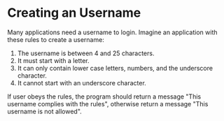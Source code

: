 # Creating an Username

Many applications need a username to login. Imagine an application with these rules to create a username:

1. The username is between 4 and 25 characters.
2. It must start with a letter.
3. It can only contain lower case letters, numbers, and the underscore character.
4. It cannot start with an underscore character.

If user obeys the rules, the program should return a message "This username complies with the rules", otherwise return a message "This username is not allowed".
